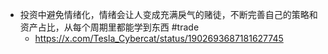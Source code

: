 - 投资中避免情绪化，情绪会让人变成充满戾气的赌徒，不断完善自己的策略和资产占比，从每个周期里都能学到东西 #trade
	- https://x.com/Tesla_Cybercat/status/1902693687181627745